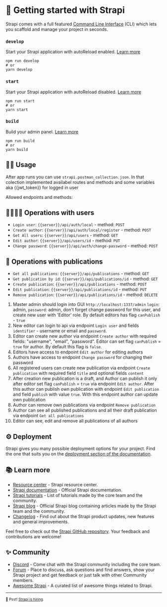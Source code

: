 # 🚀 Getting started with Strapi

Strapi comes with a full featured [Command Line Interface](https://docs.strapi.io/developer-docs/latest/developer-resources/cli/CLI.html) (CLI) which lets you scaffold and manage your project in seconds.

### `develop`

Start your Strapi application with autoReload enabled. [Learn more](https://docs.strapi.io/developer-docs/latest/developer-resources/cli/CLI.html#strapi-develop)

```
npm run develop
# or
yarn develop
```

### `start`

Start your Strapi application with autoReload disabled. [Learn more](https://docs.strapi.io/developer-docs/latest/developer-resources/cli/CLI.html#strapi-start)

```
npm run start
# or
yarn start
```

### `build`

Build your admin panel. [Learn more](https://docs.strapi.io/developer-docs/latest/developer-resources/cli/CLI.html#strapi-build)

```
npm run build
# or
yarn build
```

## :student: Usage

After app runs you can use `strapi.postman_collection.json`. In that colection implemented availabel routes and methods and some variables aka {{jwt_token}} for logged in user

Allowed endpoints and methods:

## :family_man_woman_girl_boy: Operations with users

- `Login user`: `{{server}}/api/auth/local` - method: `POST`
- `Create author`: `{{server}}/api/auth/local/register` - method: `POST`
- `Get All users`: `{{server}}/api/users` - method: `GET`
- `Edit author`: `{{server}}/api/users/id` - method: `PUT`
- `Change password`: `{{server}}/api/auth/change-password` - method: `POST`

## :bookmark_tabs: Operations with publications

- `Get all publications`: `{{server}}/api/publications` - method: `GET`
- `Get publication by id`: `{{server}}/api/publications/id` - method: `GET`
- `Create publication`: `{{server}}/api/publications` - method: `POST`
- `Edit publication`: `{{server}}/api/publications/id` - method: `PUT`
- `Remove publication`: `{{server}}/api/publications/id` - method: `DELETE`

1) Master admin should login into GUI `http://localhost:1337/admin` `login`: admin, `password`: admin, don't forget change password for this user, and create new user with 'Editor' role. By default editors has flag `canPublish` - `true`
2) New editor can login to api via endpoint `Login user` and fields `identifier` - username or email and `password`.
3) Editor can create new author via endpoint `Create author` with required fields: "username", "email", "password". Editor can set flag `canPublish` = `true` for author. By default this flag is `false`.
4) Editors have access to endpoint `Edit author` for editing authors
5) Authors have access to endpoint `Change password` for changing their password
6) All registered users can create new publication via endpoint `Create publication` with required field `title` and optional fields `content`
7) After creation new publication is a draft, and Author can publish it only after editor set flag `canPublish` = `true` via endpoint `Edit author`. After this author can publish own publication with endpoint `Edit publication` and field `publish` with value `true`. With this endpoint author can update own publication
8) Author can remove own publications via endpoint `Remove publication`
9) Author can see all published publications and all their draft publication via endpoint `Get all publications`
10) Editor can see, edit and remove all publications of all authors

## ⚙️ Deployment

Strapi gives you many possible deployment options for your project. Find the one that suits you on the [deployment section of the documentation](https://docs.strapi.io/developer-docs/latest/setup-deployment-guides/deployment.html).

## 📚 Learn more

- [Resource center](https://strapi.io/resource-center) - Strapi resource center.
- [Strapi documentation](https://docs.strapi.io) - Official Strapi documentation.
- [Strapi tutorials](https://strapi.io/tutorials) - List of tutorials made by the core team and the community.
- [Strapi blog](https://docs.strapi.io) - Official Strapi blog containing articles made by the Strapi team and the community.
- [Changelog](https://strapi.io/changelog) - Find out about the Strapi product updates, new features and general improvements.

Feel free to check out the [Strapi GitHub repository](https://github.com/strapi/strapi). Your feedback and contributions are welcome!

## ✨ Community

- [Discord](https://discord.strapi.io) - Come chat with the Strapi community including the core team.
- [Forum](https://forum.strapi.io/) - Place to discuss, ask questions and find answers, show your Strapi project and get feedback or just talk with other Community members.
- [Awesome Strapi](https://github.com/strapi/awesome-strapi) - A curated list of awesome things related to Strapi.

---

<sub>🤫 Psst! [Strapi is hiring](https://strapi.io/careers).</sub>
